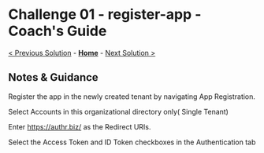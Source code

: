 # Challenge 01 - register-app - Coach's Guide 

[< Previous Solution](./Solution-00.md) - **[Home](./README.md)** - [Next Solution >](./Solution-02.md)

## Notes & Guidance


Register the app in the newly created tenant by navigating App Registration.

Select Accounts in this organizational directory only( Single Tenant)

Enter https://authr.biz/ as the Redirect URIs.

Select the Access Token and ID Token checkboxes in the Authentication tab